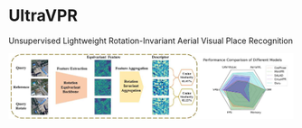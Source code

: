 # UltraVPR
Unsupervised Lightweight Rotation-Invariant Aerial Visual Place Recognition 

![image](https://github.com/cbbhuxx/UltraVPR/blob/main/img/example0.jpg)




